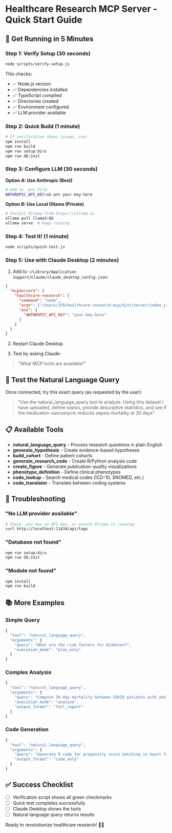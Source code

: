 # Healthcare Research MCP Server - Quick Start Guide

## 🚀 Get Running in 5 Minutes

### Step 1: Verify Setup (30 seconds)
```bash
node scripts/verify-setup.js
```

This checks:
- ✅ Node.js version
- ✅ Dependencies installed  
- ✅ TypeScript compiled
- ✅ Directories created
- ✅ Environment configured
- ✅ LLM provider available

### Step 2: Quick Build (1 minute)
```bash
# If verification shows issues, run:
npm install
npm run build
npm run setup:dirs
npm run db:init
```

### Step 3: Configure LLM (30 seconds)

**Option A: Use Anthropic (Best)**
```bash
# Add to .env file:
ANTHROPIC_API_KEY=sk-ant-your-key-here
```

**Option B: Use Local Ollama (Private)**
```bash
# Install Ollama from https://ollama.ai
ollama pull llama3:8b
ollama serve  # Keep running
```

### Step 4: Test It! (1 minute)
```bash
node scripts/quick-test.js
```

### Step 5: Use with Claude Desktop (2 minutes)

1. Add to `~/Library/Application Support/Claude/claude_desktop_config.json`:
```json
{
  "mcpServers": {
    "healthcare-research": {
      "command": "node",
      "args": ["/Users/JCR/healthcare-research-mcp/dist/server/index.js"],
      "env": {
        "ANTHROPIC_API_KEY": "your-key-here"
      }
    }
  }
}
```

2. Restart Claude Desktop

3. Test by asking Claude:
> "What MCP tools are available?"

## 🧪 Test the Natural Language Query

Once connected, try this exact query (as requested by the user):

> "Use the natural_language_query tool to analyze: Using this dataset I have uploaded, define sepsis, provide descriptive statistics, and see if the medication vancomycin reduces sepsis mortality at 30 days"

## 📋 Available Tools

- **natural_language_query** - Process research questions in plain English
- **generate_hypothesis** - Create evidence-based hypotheses  
- **build_cohort** - Define patient cohorts
- **generate_research_code** - Create R/Python analysis code
- **create_figure** - Generate publication-quality visualizations
- **phenotype_definition** - Define clinical phenotypes
- **code_lookup** - Search medical codes (ICD-10, SNOMED, etc.)
- **code_translator** - Translate between coding systems

## 🔧 Troubleshooting

### "No LLM provider available"
```bash
# Check .env has an API key, or ensure Ollama is running:
curl http://localhost:11434/api/tags
```

### "Database not found"
```bash
npm run setup:dirs
npm run db:init
```

### "Module not found"
```bash
npm install
npm run build
```

## 📚 More Examples

### Simple Query
```javascript
{
  "tool": "natural_language_query",
  "arguments": {
    "query": "What are the risk factors for diabetes?",
    "execution_mode": "plan_only"
  }
}
```

### Complex Analysis
```javascript
{
  "tool": "natural_language_query",
  "arguments": {
    "query": "Compare 30-day mortality between COVID patients with and without remdesivir treatment",
    "execution_mode": "analyze",
    "output_format": "full_report"
  }
}
```

### Code Generation
```javascript
{
  "tool": "natural_language_query",
  "arguments": {
    "query": "Generate R code for propensity score matching in heart failure patients",
    "output_format": "code_only"
  }
}
```

## ✅ Success Checklist

- [ ] Verification script shows all green checkmarks
- [ ] Quick test completes successfully
- [ ] Claude Desktop shows the tools
- [ ] Natural language query returns results

Ready to revolutionize healthcare research! 🏥✨